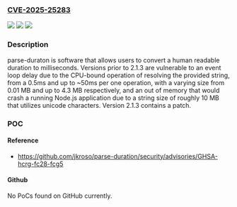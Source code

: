 ### [CVE-2025-25283](https://cve.mitre.org/cgi-bin/cvename.cgi?name=CVE-2025-25283)
![](https://img.shields.io/static/v1?label=Product&message=parse-duration&color=blue)
![](https://img.shields.io/static/v1?label=Version&message=%3D%20%3C%202.1.3%20&color=brighgreen)
![](https://img.shields.io/static/v1?label=Vulnerability&message=CWE-1333%3A%20Inefficient%20Regular%20Expression%20Complexity&color=brighgreen)

### Description

parse-duraton is software that allows users to convert a human readable duration to milliseconds. Versions prior to 2.1.3 are vulnerable to an event loop delay due to the CPU-bound operation of resolving the provided string, from a 0.5ms and up to ~50ms per one operation, with a varying size from 0.01 MB and up to 4.3 MB respectively, and an out of memory that would crash a running Node.js application due to a string size of roughly 10 MB that utilizes unicode characters. Version 2.1.3 contains a patch.

### POC

#### Reference
- https://github.com/jkroso/parse-duration/security/advisories/GHSA-hcrg-fc28-fcg5

#### Github
No PoCs found on GitHub currently.

